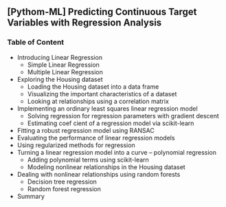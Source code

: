 ## [Pythom-ML] Predicting Continuous Target Variables with Regression Analysis

### Table of Content

- Introducing Linear Regression
  - Simple Linear Regression
  - Multiple Linear Regression
- Exploring the Housing dataset
  - Loading the Housing dataset into a data frame
  - Visualizing the important characteristics of a dataset
  - Looking at relationships using a correlation matrix
- Implementing an ordinary least squares linear regression model
  - Solving regression for regression parameters with gradient descent
  - Estimating coef cient of a regression model via scikit-learn
- Fitting a robust regression model using RANSAC
- Evaluating the performance of linear regression models
- Using regularized methods for regression 
- Turning a linear regression model into a curve – polynomial
regression
  - Adding polynomial terms using scikit-learn
  - Modeling nonlinear relationships in the Housing dataset
- Dealing with nonlinear relationships using random forests
  - Decision tree regression
  - Random forest regression
- Summary